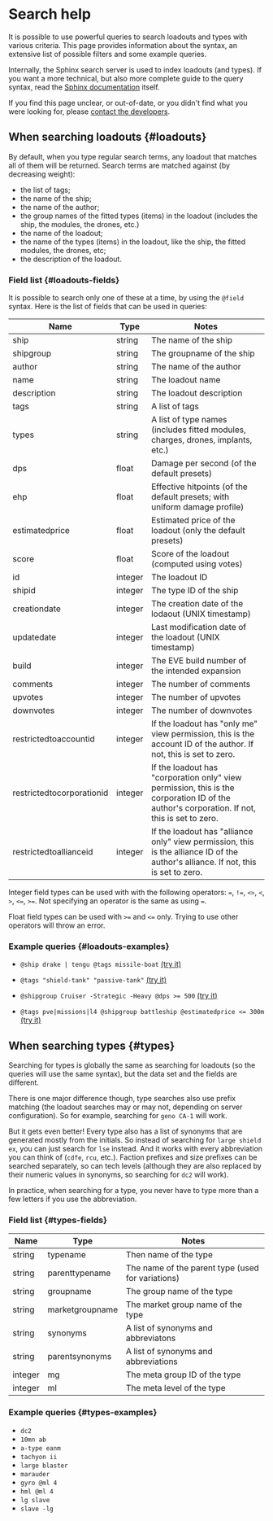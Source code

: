 # Search help

It is possible to use powerful queries to search loadouts and types
with various criteria. This page provides information about the
syntax, an extensive list of possible filters and some example
queries.

Internally, the Sphinx search server is used to index loadouts (and
types). If you want a more technical, but also more complete guide to
the query syntax, read the [Sphinx
documentation](http://sphinxsearch.com/docs/current.html#extended-syntax)
itself.

If you find this page unclear, or out-of-date, or you didn't find what
you were looking for, please [contact the
developers](http://artefact2.com/osmium/#contact).

## When searching loadouts {#loadouts}

By default, when you type regular search terms, any loadout that
matches all of them will be returned. Search terms are matched
against (by decreasing weight):

* the list of tags;
* the name of the ship;
* the name of the author;
* the group names of the fitted types (items) in the loadout (includes
  the ship, the modules, the drones, etc.)
* the name of the loadout;
* the name of the types (items) in the loadout, like the ship, the
  fitted modules, the drones, etc;
* the description of the loadout.

### Field list {#loadouts-fields}

It is possible to search only one of these at a time, by using the
`@field` syntax. Here is the list of fields that can be used in
queries:

<table class='d'>
<thead>
<tr>
<th>Name</th>
<th>Type</th>
<th>Notes</th>
</tr>
</thead>
<tfoot></tfoot>
<tbody>
<tr><td>ship</td><td>string</td><td>The name of the ship</td></tr>
<tr><td>shipgroup</td><td>string</td><td>The groupname of the ship</td></tr>
<tr><td>author</td><td>string</td><td>The name of the author</td></tr>
<tr><td>name</td><td>string</td><td>The loadout name</td></tr>
<tr><td>description</td><td>string</td><td>The loadout description</td></tr>
<tr><td>tags</td><td>string</td><td>A list of tags</td></tr>
<tr><td>types</td><td>string</td><td>A list of type names (includes fitted modules, charges, drones, implants, etc.)</td></tr>
<tr><td>dps</td><td>float</td><td>Damage per second (of the default presets)</td></tr>
<tr><td>ehp</td><td>float</td><td>Effective hitpoints (of the default presets; with uniform damage profile)</td></tr>
<tr><td>estimatedprice</td><td>float</td><td>Estimated price of the loadout (only the default presets)</td></tr>
<tr><td>score</td><td>float</td><td>Score of the loadout (computed using votes)</td></tr>
<tr><td>id</td><td>integer</td><td>The loadout ID</td></tr>
<tr><td>shipid</td><td>integer</td><td>The type ID of the ship</td></tr>
<tr><td>creationdate</td><td>integer</td><td>The creation date of the lodaout (UNIX timestamp)</td></tr>
<tr><td>updatedate</td><td>integer</td><td>Last modification date of the loadout (UNIX timestamp)</td></tr>
<tr><td>build</td><td>integer</td><td>The EVE build number of the intended expansion</td></tr>
<tr><td>comments</td><td>integer</td><td>The number of comments</td></tr>
<tr><td>upvotes</td><td>integer</td><td>The number of upvotes</td></tr>
<tr><td>downvotes</td><td>integer</td><td>The number of downvotes</td></tr>
<tr><td>restrictedtoaccountid</td><td>integer</td><td>If the loadout has "only me" view permission, this is the account ID of the author. If not, this is set to zero.</td></tr>
<tr><td>restrictedtocorporationid</td><td>integer</td><td>If the loadout has "corporation only" view permission, this is the corporation ID of the author's corporation. If not, this is set to zero.</td></tr>
<tr><td>restrictedtoallianceid</td><td>integer</td><td>If the loadout has "alliance only" view permission, this is the alliance ID of the author's alliance. If not, this is set to zero.</td></tr>
</tbody>
</table>

Integer field types can be used with with the following operators:
`=`, `!=`, `<>`, `<`, `>`, `<=`, `>=`. Not specifying an operator is
the same as using `=`.

Float field types can be used with `>=` and `<=` only. Trying to use
other operators will throw an error.

### Example queries {#loadouts-examples}

* `@ship drake | tengu @tags missile-boat` [(try
  it)](../search?q=%40ship+drake+%7C+tengu+%40tags+missile-boat)

* `@tags "shield-tank" "passive-tank"` [(try
  it)](../search?q=%40tags+"shield-tank"+"passive-tank")

* `@shipgroup Cruiser -Strategic -Heavy @dps >= 500` [(try
  it)](../search?q=%40shipgroup+Cruiser+-Strategic+-Heavy+%40dps+>%3D+500)

* `@tags pve|missions|l4 @shipgroup battleship @estimatedprice <= 300m`
  [(try
  it)](../search?q=%40tags+pve%7Cmissions%7Cl4+%40shipgroup+battleship+%40estimatedprice+<%3D+300m)

## When searching types {#types}

Searching for types is globally the same as searching for loadouts (so
the queries will use the same syntax), but the data set and the fields
are different.

There is one major difference though, type searches also use prefix
matching (the loadout searches may or may not, depending on server
configuration). So for example, searching for `geno CA-1` will work.

But it gets even better! Every type also has a list of synonyms that
are generated mostly from the initials. So instead of searching for
`large shield ex`, you can just search for `lse` instead. And it works
with every abbreviation you can think of (`cdfe`, `rcu`,
etc.). Faction prefixes and size prefixes can be searched separately,
so can tech levels (although they are also replaced by their numeric
values in synonyms, so searching for `dc2` will work).

In practice, when searching for a type, you never have to type more
than a few letters if you use the abbreviation.

### Field list {#types-fields}

<table class='d'>
<thead>
<tr>
<th>Name</th>
<th>Type</th>
<th>Notes</th>
</tr>
</thead>
<tfoot></tfoot>
<tbody>
<tr><td>string</td><td>typename</td><td>Then name of the type</td></tr>
<tr><td>string</td><td>parenttypename</td><td>The name of the parent type (used for variations)</td></tr>
<tr><td>string</td><td>groupname</td><td>The group name of the type</td></tr>
<tr><td>string</td><td>marketgroupname</td><td>The market group name of the type</td></tr>
<tr><td>string</td><td>synonyms</td><td>A list of synonyms and abbreviatons</td></tr>
<tr><td>string</td><td>parentsynonyms</td><td>A list of synonyms and abbreviations</td></tr>
<tr><td>integer</td><td>mg</td><td>The meta group ID of the type</td></tr>
<tr><td>integer</td><td>ml</td><td>The meta level of the type</td></tr>
</tbody>
</table>

### Example queries {#types-examples}

* `dc2`
* `10mn ab`
* `a-type eanm`
* `tachyon ii`
* `large blaster`
* `marauder`
* `gyro @ml 4`
* `hml @ml 4`
* `lg slave`
* `slave -lg`
